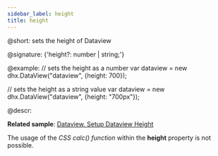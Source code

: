 ```yaml
---
sidebar_label: height
title: height
---          
```


@short: sets the height of Dataview

@signature: {'height?: number | string;'}

@example: 
// sets the height as a number
var dataview = new dhx.DataView("dataview", {height: 700});

// sets the height as a string value
var dataview = new dhx.DataView("dataview", {height: "700px"});

@descr:

**Related sample**: [Dataview. Setup Dataview Height](https://snippet.dhtmlx.com/g1k2l4q0)
 
The usage of the *CSS calc() function* within the **height** property is not possible.

[comment]: # (@related: dataview/configuration.md#height-of-the-dataview)
